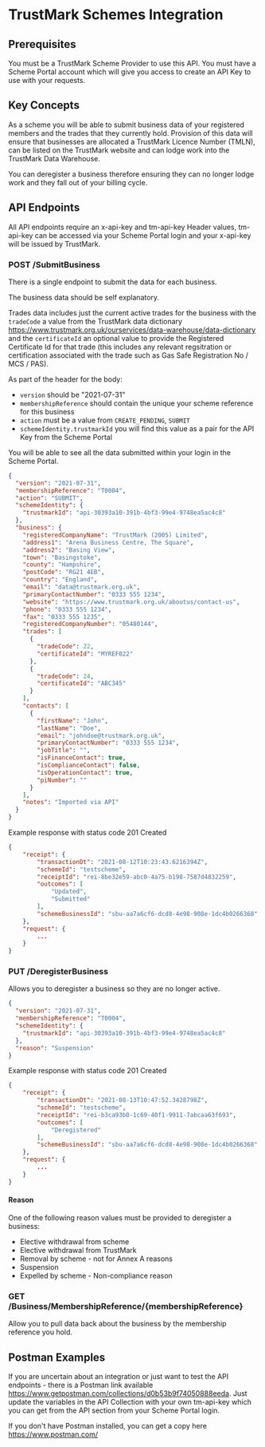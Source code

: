 # TrustMark Schemes Integration

## Prerequisites

You must be a TrustMark Scheme Provider to use this API.
You must have a Scheme Portal account which will give you access to create an API Key to use with your requests.


## Key Concepts

As a scheme you will be able to submit business data of your registered members and the trades that they currently hold. Provision of this data will ensure that businesses are allocated a TrustMark Licence Number (TMLN), can be listed on the TrustMark website and can lodge work into the TrustMark Data Warehouse.

You can deregister a business therefore ensuring they can no longer lodge work and they fall out of your billing cycle.

## API Endpoints

All API endpoints require an x-api-key and tm-api-key Header values, tm-api-key can be accessed via your Scheme Portal login and your x-api-key will be issued by TrustMark.

### POST /SubmitBusiness

There is a single endpoint to submit the data for each business.

The business data should be self explanatory.

Trades data includes just the current active trades for the business with the `tradeCode` a value from the TrustMark data dictionary https://www.trustmark.org.uk/ourservices/data-warehouse/data-dictionary and the `certificateId` an optional value to provide the Registered Certificate Id for that trade (this includes any relevant regsitration or certification associated with the trade such as Gas Safe Registration No / MCS / PAS).

As part of the header for the body:

* `version` should be "2021-07-31"
* `membershipReference` should contain the unique your scheme reference for this business
* `action` must be a value from `CREATE_PENDING`, `SUBMIT`
* `schemeIdentity.trustmarkId` you will find this value as a pair for the API Key from the Scheme Portal

You will be able to see all the data submitted within your login in the Scheme Portal.

```json
{
  "version": "2021-07-31",
  "membershipReference": "T0004",
  "action": "SUBMIT",
  "schemeIdentity": {
    "trustmarkId": "api-30393a10-391b-4bf3-99e4-9748ea5ac4c8"
  },
  "business": {
    "registeredCompanyName": "TrustMark (2005) Limited",
    "address1": "Arena Business Centre, The Square",
    "address2": "Basing View",
    "town": "Basingstoke",
    "county": "Hampshire",
    "postCode": "RG21 4EB",
    "country": "England",
    "email": "data@trustmark.org.uk",
    "primaryContactNumber": "0333 555 1234",
    "website": "https://www.trustmark.org.uk/aboutus/contact-us",
    "phone": "0333 555 1234",
    "fax": "0333 555 1235",
    "registeredCompanyNumber": "05480144",
    "trades": [
      {
        "tradeCode": 22,
        "certificateId": "MYREF022"
      },
      {
        "tradeCode": 24,
        "certificateId": "ABC345"
      }
    ],
    "contacts": [
      {
        "firstName": "John",
        "lastName": "Doe",
        "email": "johndoe@trustmark.org.uk",
        "primaryContactNumber": "0333 555 1234",
        "jobTitle": "",
        "isFinanceContact": true,
        "isComplianceContact": false,
        "isOperationContact": true,
        "piNumber": ""
      }
    ],
    "notes": "Imported via API"
  }
}
```

Example response with status code 201 Created

```json
{
    "receipt": {
        "transactionDt": "2021-08-12T10:23:43.6216394Z",
        "schemeId": "testscheme",
        "receiptId": "rei-8be32e59-abc0-4a75-b198-7587d4832259",
        "outcomes": [
            "Updated",
            "Submitted"
        ],
        "schemeBusinessId": "sbu-aa7a6cf6-dcd8-4e98-908e-1dc4b0266368"
    },
    "request": {
        ...
    }
}
```

### PUT /DeregisterBusiness

Allows you to deregister a business so they are no longer active.

```json
{
  "version": "2021-07-31",
  "membershipReference": "T0004",
  "schemeIdentity": {
    "trustmarkId": "api-30393a10-391b-4bf3-99e4-9748ea5ac4c8"
  },
  "reason": "Suspension"
}
```

Example response with status code 201 Created

```json
{
    "receipt": {
        "transactionDt": "2021-08-13T10:47:52.3428798Z",
        "schemeId": "testscheme",
        "receiptId": "rei-b3ca93b0-1c69-40f1-9911-7abcaa63f693",
        "outcomes": [
            "Deregistered"
        ],
        "schemeBusinessId": "sbu-aa7a6cf6-dcd8-4e98-908e-1dc4b0266368"
    },
    "request": {
        ...
    }
}
```

#### Reason

One of the following reason values must be provided to deregister a business:

*  Elective withdrawal from scheme
*  Elective withdrawal from TrustMark
*  Removal by scheme - not for Annex A reasons
*  Suspension
*  Expelled by scheme - Non-compliance reason

### GET /Business/MembershipReference/{membershipReference}

Allow you to pull data back about the business by the membership reference you hold.

## Postman Examples

If you are uncertain about an integration or just want to test the API endpoints - there is a Postman link available https://www.getpostman.com/collections/d0b53b9f74050888eeda. Just update the variables in the API Collection with your own tm-api-key which you can get from the API section from your Scheme Portal login.

If you don't have Postman installed, you can get a copy here https://www.postman.com/
